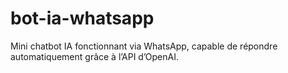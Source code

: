 # bot-ia-whatsapp
Mini chatbot IA fonctionnant via WhatsApp, capable de répondre automatiquement grâce à l’API d’OpenAI.
